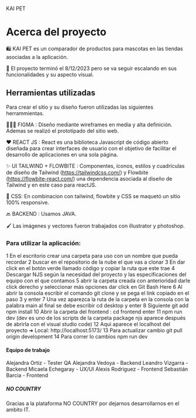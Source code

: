 KAI PET

# Acerca del proyecto

🛍️ KAI PET es un comparador de productos para mascotas en las tiendas asociadas a la aplicación.

🏁 El proyecto terminó el 8/12/2023 pero se va seguir escalando en sus funcionalidades y su aspecto visual.

## Herramientas utilizadas
Para crear el sitio y su diseño fueron utilizadas las siguientes herrammientas. 

👩🏻‍🎨 FIGMA : Diseño mediante wireframes en media y alta definición. Ademas se realizó el prototipado del sitio web. 

❤️ REACT JS : React es una biblioteca Javascript de código abierto diseñada para crear interfaces de usuario con el objetivo de facilitar el desarrollo de aplicaciones en una sola página.

✨ UI TAILWIND + FLOWBITE : Componentes, íconos, estilos y cuadrículas de diseño de Tailwind (https://tailwindcss.com/) y Flowbite (https://flowbite-react.com/) una dependencia asociada al diseño de Tailwind y en este caso para reactJS. 

📱 CSS: En combinacion con tailwind, flowbite y CSS se maquetó un sitio 100% responsive.  

🔙 BACKEND : Usamos JAVA.

🖌️ Las imágenes y vectores fueron trabajados con illustrator y photoshop.

### Para utilizar la aplicación: 

1 En el escritorio crear una carpeta para uso con un nombre que pueda recordar
2 buscar en el repositorio de la nube  el que vas a clonar 
3 En dar click en el botón verde llamado código y copiar la ruta que este trae
4 Descargar NJS según la necesidad del proyecto y las especificaciones del equipo con el que contamos
5 abrir la carpeta creada con anterioridad darle click derecho y seleccionar más opciones  dar click en Git Bash Here
6 Al abrir la consola escribir el comando git clone y se pega el link copiado en el paso 3 y enter
7 Una vez aparezca la ruta de la carpeta en la consola con la palabra main al final se debe escribir cd desktop y enter
8 Siguiente git add
 npm install
10 Abrir la carpeta del frontend  : cd frontend enter
11 npm run dev (dev es uno de los scripts de la carpeta package njs aparece después de abrirla con el visual studio code)
12 Aqui aparece el localhost del proyecto 
  ➜  Local:   http://localhost:5173/
13 Para actualizar cambio git pull origin development
14 Para correr lo cambios npm run dev 

#### Equipo de trabajo

Alejandra Ortiz - Tester QA
Alejandra Vedoya - Backend
Leandro Vizgarra - Backend
Micaela Echegaray - UX/UI 
Alexis Rodriguez - Frontend
Sebastián Barcia - Frontend

##### NO COUNTRY
Gracias a la plataforma NO COUNTRY por dejarnos desarrollarnos en el ambito IT. 
